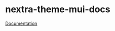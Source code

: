 # nextra-theme-mui-docs

[Documentation](https://mui-plus-janpotoms.vercel.app/more/nextra-theme-mui-docs)
